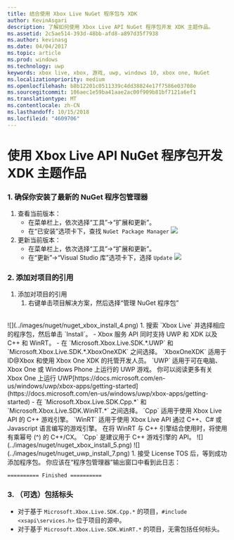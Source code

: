 ```yaml
---
title: 结合使用 Xbox Live NuGet 程序包与 XDK
author: KevinAsgari
description: 了解如何使用 Xbox Live API NuGet 程序包开发 XDK 主题作品。
ms.assetid: 2c5ae514-393d-48bb-afd8-a897d35f7938
ms.author: kevinasg
ms.date: 04/04/2017
ms.topic: article
ms.prod: windows
ms.technology: uwp
keywords: xbox live, xbox, 游戏, uwp, windows 10, xbox one, NuGet
ms.localizationpriority: medium
ms.openlocfilehash: b8b12201c0511339c4dd38824e17f7586e03708e
ms.sourcegitcommit: 106aec1e59ba41aae2ac00f909b81bf7121a6ef1
ms.translationtype: MT
ms.contentlocale: zh-CN
ms.lasthandoff: 10/15/2018
ms.locfileid: "4609706"
---
```

# <a name="use-the-xbox-live-api-nuget-package-to-develop-xdk-titles"></a>使用 Xbox Live API NuGet 程序包开发 XDK 主题作品

### <a name="1--ensure-you-have-the-latest-nuget-package-manager-installed"></a>1.  确保你安装了最新的 NuGet 程序包管理器
1.  查看当前版本：
    - 在菜单栏上，依次选择“工具”->“扩展和更新”。
    - 在“已安装”选项卡下，查找 `NuGet Package Manager`
![](../images/nuget/nuget_uwp_install_1.png)
2.  更新当前版本：
    - 在菜单栏上，依次选择“工具”->“扩展和更新”。
    - 在“更新”->“Visual Studio 库”选项卡下，选择 `Update`
![](../images/nuget/nuget_uwp_install_2.png)

### <a name="2--add-reference-to-the-project"></a>2.  添加对项目的引用
1.  添加对项目的引用
    1.  右键单击项目解决方案，然后选择“管理 NuGet 程序包”
<br/>
![](../images/nuget/nuget_xbox_install_4.png)
1.  搜索 `Xbox Live` 并选择相应的程序包，然后单击 `Install`。
  - Xbox 服务 API 同时支持 UWP 和 XDK 以及 C++ 和 WinRT。  
  - 在 `Microsoft.Xbox.Live.SDK.*.UWP` 和 `Microsoft.Xbox.Live.SDK.*.XboxOneXDK` 之间选择。  `XboxOneXDK`  适用于 ID@Xbox 和使用 Xbox One XDK 的托管开发人员。  `UWP`  适用于可在电脑、Xbox One 或 Windows Phone 上运行的 UWP 游戏。  你可以阅读更多有关 Xbox One 上运行 UWP[https://docs.microsoft.com/en-us/windows/uwp/xbox-apps/getting-started](https://docs.microsoft.com/en-us/windows/uwp/xbox-apps/getting-started)
  - 在 `Microsoft.Xbox.Live.SDK.Cpp.*` 和 `Microsoft.Xbox.Live.SDK.WinRT.*` 之间选择。 `Cpp`  适用于使用 Xbox Live API 的 C++ 游戏引擎。  `WinRT`  适用于使用 Xbox Live API 通过 C++、C# 或 Javascript 语言编写的游戏引擎。  在将 WinRT 与 C++ 引擎结合使用时，将使用有乘幂号 (^) 的 C++/CX。  `Cpp`  是建议用于 C++ 游戏引擎的 API。    
![](../images/nuget/nuget_xbox_install_5.png)
![](../images/nuget/nuget_uwp_install_7.png)
1. 接受 License TOS 后，等到成功添加程序包。  你应该在“程序包管理器”输出窗口中看到此日志：

```
========== Finished ==========
```

### <a name="3--optionally-include-header"></a>3.  （可选）包括标头
* 对于基于 `Microsoft.Xbox.Live.SDK.Cpp.*` 的项目，`#include <xsapi\services.h>` 位于项目的源中。
* 对于基于 `Microsoft.Xbox.Live.SDK.WinRT.*` 的项目，无需包括任何标头。   
